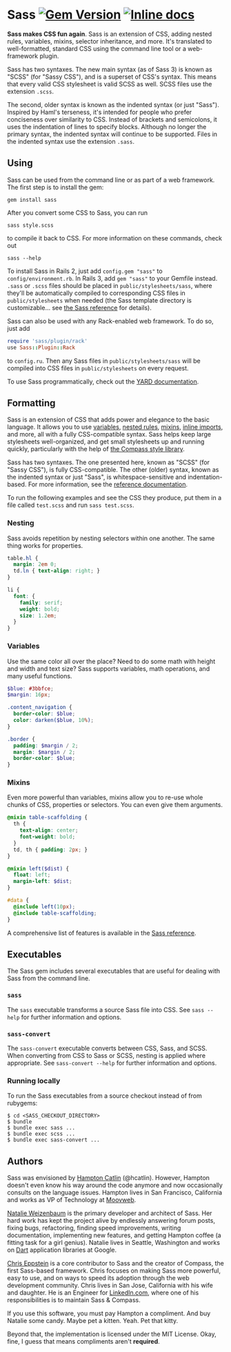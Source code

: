 # Sass [![Gem Version](https://badge.fury.io/rb/sass.png)](http://badge.fury.io/rb/sass) [![Inline docs](http://inch-ci.org/github/sass/sass.svg)](http://inch-ci.org/github/sass/sass)

**Sass makes CSS fun again**. Sass is an extension of CSS,
adding nested rules, variables, mixins, selector inheritance, and more.
It's translated to well-formatted, standard CSS
using the command line tool or a web-framework plugin.

Sass has two syntaxes. The new main syntax (as of Sass 3)
is known as "SCSS" (for "Sassy CSS"),
and is a superset of CSS's syntax.
This means that every valid CSS stylesheet is valid SCSS as well.
SCSS files use the extension `.scss`.

The second, older syntax is known as the indented syntax (or just "Sass").
Inspired by Haml's terseness, it's intended for people
who prefer conciseness over similarity to CSS.
Instead of brackets and semicolons,
it uses the indentation of lines to specify blocks.
Although no longer the primary syntax,
the indented syntax will continue to be supported.
Files in the indented syntax use the extension `.sass`.

## Using

Sass can be used from the command line
or as part of a web framework.
The first step is to install the gem:

    gem install sass

After you convert some CSS to Sass, you can run

    sass style.scss

to compile it back to CSS.
For more information on these commands, check out

    sass --help

To install Sass in Rails 2,
just add `config.gem "sass"` to `config/environment.rb`.
In Rails 3, add `gem "sass"` to your Gemfile instead.
`.sass` or `.scss` files should be placed in `public/stylesheets/sass`,
where they'll be automatically compiled
to corresponding CSS files in `public/stylesheets` when needed
(the Sass template directory is customizable...
see [the Sass reference](http://sass-lang.com/docs/yardoc/file.SASS_REFERENCE.html#template_location-option) for details).

Sass can also be used with any Rack-enabled web framework.
To do so, just add

```ruby
require 'sass/plugin/rack'
use Sass::Plugin::Rack
```

to `config.ru`.
Then any Sass files in `public/stylesheets/sass`
will be compiled into CSS files in `public/stylesheets` on every request.

To use Sass programmatically,
check out the [YARD documentation](http://sass-lang.com/documentation/file.SASS_REFERENCE.html#using_sass).

## Formatting

Sass is an extension of CSS
that adds power and elegance to the basic language.
It allows you to use [variables][vars], [nested rules][nested],
[mixins][mixins], [inline imports][imports],
and more, all with a fully CSS-compatible syntax.
Sass helps keep large stylesheets well-organized,
and get small stylesheets up and running quickly,
particularly with the help of
[the Compass style library](http://compass-style.org).

[vars]:    http://sass-lang.com/documentation/file.SASS_REFERENCE.html#variables_
[nested]:  http://sass-lang.com/documentation/file.SASS_REFERENCE.html#nested_rules
[mixins]:  http://sass-lang.com/documentation/file.SASS_REFERENCE.html#mixins
[imports]: http://sass-lang.com/documentation/file.SASS_REFERENCE.html#import

Sass has two syntaxes.
The one presented here, known as "SCSS" (for "Sassy CSS"),
is fully CSS-compatible.
The other (older) syntax, known as the indented syntax or just "Sass",
is whitespace-sensitive and indentation-based.
For more information, see the [reference documentation][syntax].

[syntax]: http://sass-lang.com/documentation/file.SASS_REFERENCE.html#syntax

To run the following examples and see the CSS they produce,
put them in a file called `test.scss` and run `sass test.scss`.

### Nesting

Sass avoids repetition by nesting selectors within one another.
The same thing works for properties.

```scss
table.hl {
  margin: 2em 0;
  td.ln { text-align: right; }
}

li {
  font: {
    family: serif;
    weight: bold;
    size: 1.2em;
  }
}
```

### Variables

Use the same color all over the place?
Need to do some math with height and width and text size?
Sass supports variables, math operations, and many useful functions.

```scss
$blue: #3bbfce;
$margin: 16px;

.content_navigation {
  border-color: $blue;
  color: darken($blue, 10%);
}

.border {
  padding: $margin / 2;
  margin: $margin / 2;
  border-color: $blue;
}
```

### Mixins

Even more powerful than variables,
mixins allow you to re-use whole chunks of CSS,
properties or selectors.
You can even give them arguments. 

```scss
@mixin table-scaffolding {
  th {
    text-align: center;
    font-weight: bold;
  }
  td, th { padding: 2px; }
}

@mixin left($dist) {
  float: left;
  margin-left: $dist;
}

#data {
  @include left(10px);
  @include table-scaffolding;
}
```

A comprehensive list of features is available
in the [Sass reference](http://sass-lang.com/documentation/file.SASS_REFERENCE.html).

## Executables

The Sass gem includes several executables that are useful
for dealing with Sass from the command line.

### `sass`

The `sass` executable transforms a source Sass file into CSS.
See `sass --help` for further information and options.

### `sass-convert`

The `sass-convert` executable converts between CSS, Sass, and SCSS.
When converting from CSS to Sass or SCSS,
nesting is applied where appropriate.
See `sass-convert --help` for further information and options.

### Running locally

To run the Sass executables from a source checkout instead of from rubygems:

```
$ cd <SASS_CHECKOUT_DIRECTORY>
$ bundle
$ bundle exec sass ...
$ bundle exec scss ...
$ bundle exec sass-convert ...
```

## Authors

Sass was envisioned by [Hampton Catlin](http://www.hamptoncatlin.com)
(@hcatlin). However, Hampton doesn't even know his way around the code anymore
and now occasionally consults on the language issues. Hampton lives in San
Francisco, California and works as VP of Technology
at [Moovweb](http://www.moovweb.com/).

[Natalie Weizenbaum](https://twitter.com/nex3) is the primary developer and architect of
Sass. Her hard work has kept the project alive by endlessly answering forum
posts, fixing bugs, refactoring, finding speed improvements, writing
documentation, implementing new features, and getting Hampton coffee (a fitting
task for a girl genius). Natalie lives in Seattle, Washington and works on
[Dart](http://dartlang.org) application libraries at Google.

[Chris Eppstein](http://acts-as-architect.blogspot.com) is a core contributor to
Sass and the creator of Compass, the first Sass-based framework. Chris focuses
on making Sass more powerful, easy to use, and on ways to speed its adoption
through the web development community. Chris lives in San Jose, California with
his wife and daughter. He is an Engineer for
[LinkedIn.com](http://linkedin.com), where one of his responsibilities is to
maintain Sass & Compass.

If you use this software, you must pay Hampton a compliment. And buy Natalie
some candy. Maybe pet a kitten. Yeah. Pet that kitty.

Beyond that, the implementation is licensed under the MIT License.
Okay, fine, I guess that means compliments aren't __required__.
